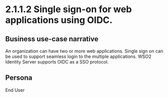# 2.1.1.2 Single sign-on for  web applications using OIDC.

## Business use-case narrative
An organization can have two or more web applications. Single sign on can be used to support seamless login to the 
multiple applications. WSO2 Identity Server supports OIDC as a SSO protocol.

## Persona
End User

